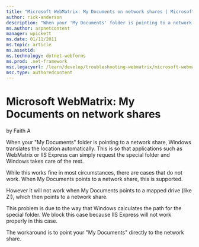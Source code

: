 ```yaml
---
title: "Microsoft WebMatrix: My Documents on network shares | Microsoft Docs"
author: rick-anderson
description: "When your 'My Documents' folder is pointing to a network share, Windows translates the location automatically. This is so that applications such as WebMatrix..."
ms.author: aspnetcontent
manager: wpickett
ms.date: 01/11/2011
ms.topic: article
ms.assetid: 
ms.technology: dotnet-webforms
ms.prod: .net-framework
msc.legacyurl: /learn/develop/troubleshooting-webmatrix/microsoft-webmatrix-my-documents-on-network-shares
msc.type: authoredcontent
---
```

Microsoft WebMatrix: My Documents on network shares
====================
by Faith A

When your "My Documents" folder is pointing to a network share, Windows translates the location automatically. This is so that applications such as WebMatrix or IIS Express can simply request the special folder and Windows takes care of the rest.

While this works fine in most circumstances, there are cases that do not work. When My Documents points to a network share, this is supported.

However it will not work when My Documents points to a mapped drive (like Z:), which then points to a network share.

This problem is due to the way that Windows calculates the path for the special folder. We block this case because IIS Express will not work properly in this case.

The workaround is to point your "My Documents" directly to the network share.